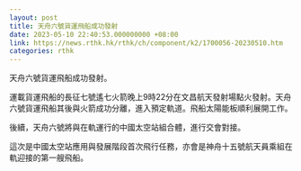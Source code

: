 ```yaml
---
layout: post
title: 天舟六號貨運飛船成功發射
date: 2023-05-10 22:40:53.000000000 +08:00
link: https://news.rthk.hk/rthk/ch/component/k2/1700056-20230510.htm
categories: rthk
---
```


天舟六號貨運飛船成功發射。

運載貨運飛船的長征七號遙七火箭晚上9時22分在文昌航天發射場點火發射。天舟六號貨運飛船其後與火箭成功分離，進入預定軌道。飛船太陽能板順利展開工作。

後續，天舟六號將與在軌運行的中國太空站組合體，進行交會對接。

這次是中國太空站應用與發展階段首次飛行任務，亦會是神舟十五號航天員乘組在軌迎接的第一艘飛船。
